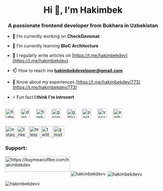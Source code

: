 <h1 align="center">Hi 👋, I'm Hakimbek</h1>
<h3 align="center">A passionate frontend developer from Bukhara in Uzbekistan</h3>

- 🔭 I’m currently working on **CheckDavomat**

- 🌱 I’m currently learning **BloC Architecture**

- 📝 I regularly write articles on [https://t.me/hakimbekdev](https://t.me/hakimbekdev)

- 📫 How to reach me **hakimbekdeveloper@gmail.com**

- 📄 Know about my experiences [https://t.me/hakimbekdev/773](https://t.me/hakimbekdev/773)

- ⚡ Fun fact **I think I'm introvert**

<div align="center">
</div>

###

<div align="left">
  <img src="https://skillicons.dev/icons?i=flutter" height="30" alt="flutter logo"  />
  <img width="12" />
  <img src="https://skillicons.dev/icons?i=dart" height="30" alt="dart logo"  />
  <img width="12" />
  <img src="https://skillicons.dev/icons?i=firebase" height="30" alt="firebase logo"  />
  <img width="12" />
  <img src="https://skillicons.dev/icons?i=gcp" height="30" alt="googlecloud logo"  />
  <img width="12" />
  <img src="https://skillicons.dev/icons?i=github" height="30" alt="github logo"  />
  <img width="12" />
  <img src="https://skillicons.dev/icons?i=postman" height="30" alt="postman logo"  />
  <img width="12" />
  <img src="https://skillicons.dev/icons?i=vscode" height="30" alt="vscode logo"  />
  <img width="12" />
  <img src="https://skillicons.dev/icons?i=androidstudio" height="30" alt="androidstudio logo"  />
</div>

###

<div align="left">
  <a href="https://www.instagram.com/hakimbekdev" target="_blank">
    <img src="https://img.shields.io/static/v1?message=Instagram&logo=instagram&label=&color=E4405F&logoColor=white&labelColor=&style=for-the-badge" height="35" alt="instagram logo"  />
  </a>
  <a href="https://www.linkedin.com/in/hakimbekdev/" target="_blank">
    <img src="https://img.shields.io/static/v1?message=LinkedIn&logo=linkedin&label=&color=0077B5&logoColor=white&labelColor=&style=for-the-badge" height="35" alt="linkedin logo"  />
  </a>
  <a href="https://t.me/hakimbek_flutter" target="_blank">
    <img src="https://img.shields.io/static/v1?message=Telegram&logo=telegram&label=&color=2CA5E0&logoColor=white&labelColor=&style=for-the-badge" height="35" alt="telegram logo"  />
  </a>
  <a href="https://twitter.com/hakimbekdev" target="_blank">
    <img src="https://img.shields.io/static/v1?message=Twitter&logo=twitter&label=&color=1DA1F2&logoColor=white&labelColor=&style=for-the-badge" height="35" alt="twitter logo"  />
  </a>
  <a href="hakimbekdeveloper@gmail.com" target="_blank">
    <img src="https://img.shields.io/static/v1?message=Gmail&logo=gmail&label=&color=D14836&logoColor=white&labelColor=&style=for-the-badge" height="35" alt="gmail logo"  />
  </a>
</div>

###

<h3 align="left">Support:</h3>
<p><a href="https://www.buymeacoffee.com/https://buymeacoffee.com/hakimbekdev"> <img align="left" src="https://cdn.buymeacoffee.com/buttons/v2/default-yellow.png" height="50" width="210" alt="https://buymeacoffee.com/hakimbekdev" /></a></p><br><br>

<p><img align="left" src="https://github-readme-stats.vercel.app/api/top-langs?username=hakimbekdevv&show_icons=true&locale=en&layout=compact" alt="hakimbekdevv" /></p>

<p>&nbsp;<img align="center" src="https://github-readme-stats.vercel.app/api?username=hakimbekdevv&show_icons=true&locale=en" alt="hakimbekdevv" /></p>

<p><img align="center" src="https://github-readme-streak-stats.herokuapp.com/?user=hakimbekdevv&" alt="hakimbekdevv" /></p>
